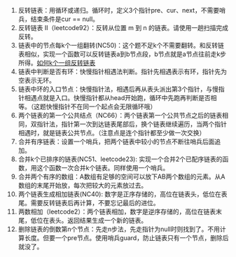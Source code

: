 1. 反转链表：用循环或递归。循环时，定义3个指针pre、cur、next，不需要哨兵，结束条件是cur == null。
2. 反转链表 II（leetcode92）：反转从位置 m 到 n 的链表。请使用一趟扫描完成反转。
3. 链表中的节点每k个一组翻转(NC50)：这个题不足k个不需要翻转。和反转链表相似，实现一个函数可以反转链表a到b节点段，b节点就是a节点往前走k步所得。[如何k个一组反转链表](https://github.com/labuladong/fucking-algorithm/blob/master/%E9%AB%98%E9%A2%91%E9%9D%A2%E8%AF%95%E7%B3%BB%E5%88%97/k%E4%B8%AA%E4%B8%80%E7%BB%84%E5%8F%8D%E8%BD%AC%E9%93%BE%E8%A1%A8.md)
4. 链表中判断是否有环：快慢指针相遇法判断。指针先相遇表示有环，指针先为空表示无环。
5. 链表中环的入口节点：快慢指针法，相遇后再从表头派出第3个指针，与慢指针相遇点就是入口。快慢指针都从head开始跑，循环中先跑再判断是否相等。（这题快慢指针不在同一个起点会无限循环哦）
6. 两个链表的第一个公共结点（NC66）：两个链表第一个公共节点之后的链表相同，双指针法，指针第一次到达链表尾部后，换个链表继续遍历，当两个指针相遇时，就是链表公共节点。（注意点是连个指针都至少做一次交换）
7. 合并有序链表：设置一个哨兵，把两个链表中较小的节点不断往哨兵后面追加。
8. 合并k个已排序的链表(NC51、leetcode23): 实现一个合并2个已配序链表的函数，用这个函数一次合并k个链表。同样使用一个哨兵。
9. 合并两个有序的数组：A数组有足够的空间可以放下AB两个数组的元素。从A数组的末尾开始放，每次把较大的元素放过去。
10. 两个链表生成相加链表(NC40): 数字是正序存储的，高位在链表头，低位在表尾。需要反转链表后再计算，不要忘记最后的进位。
11. 两数相加（leetcode2）：两个链表相加，数字是逆序存储的，高位在链表末尾，低位在表头。返回结果生成一个新的链表。
12. 删除链表的倒数第n个节点：先走n步法，先走指针为null时则找到了。不用计算长度。但要一个pre节点。使用哨兵guard，防止链表只有一个节点，删除后就没了。